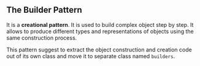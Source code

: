 ## The Builder Pattern
It is a **creational pattern**. It is used to build complex object step by step.
It allows to produce different types and representations of objects using the
same construction process.

This pattern suggest to extract the object construction and creation code out of its own class and move it to separate class named `builders`.





